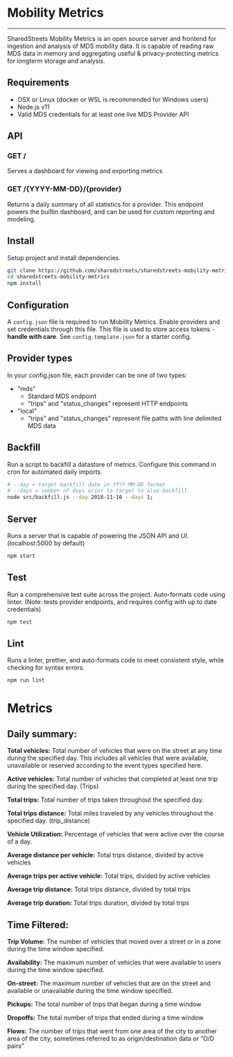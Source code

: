 # Mobility Metrics
---

SharedStreets Mobility Metrics is an open source server and frontend for ingestion and analysis of MDS mobility data. It is capable of reading raw MDS data in memory and aggregating useful & privacy-protecting metrics for longterm storage and analysis.

## Requirements

- OSX or Linux (docker or WSL is recommended for Windows users)
- Node.js v11
- Valid MDS credentials for at least one live MDS Provider API


## API

### GET /

Serves a dashboard for viewing and exporting metrics

### GET /{YYYY-MM-DD}/{provider}

Returns a daily summary of all statistics for a provider. This endpoint powers the builtin dashboard, and can be used for custom reporting and modeling.


## Install

Setup project and install dependencies.

```sh
git clone https://github.com/sharedstreets/sharedstreets-mobility-metrics.git
cd sharedstreets-mobility-metrics
npm install
```

## Configuration

A `config.json` file is required to run Mobility Metrics. Enable providers and set credentials through this file. This file is used to store access tokens - **handle with care**. See `config.template.json` for a starter config.

## Provider types

In your config.json file, each provider can be one of two types:

- "mds"
  - Standard MDS endpoint
  - "trips" and "status_changes" represent HTTP endpoints
- "local"
  - "trips" and "status_changes" represent file paths with line delimited MDS data

## Backfill

Run a script to backfill a datastore of metrics. Configure this command in cron for automated daily imports.

```sh
# --day = target backfill date in YYYY-MM-DD format
# --days = number of days prior to target to also backfill
node src/backfill.js --day 2018-11-10 --days 1;
```


## Server

Runs a server that is capable of powering the JSON API and UI. (localhost:5000 by default)

```sh
npm start
```


## Test

Run a comprehensive test suite across the project. Auto-formats code using linter. (Note: tests provider endpoints, and requires config with up to date credentials)

```sh
npm test
```


## Lint

Runs a linter, prettier, and auto-formats code to meet consistent style, while checking for syntax errors.

```sh
npm run lint
```

# Metrics

## Daily summary:

**Total vehicles:** Total number of vehicles that were on the street at any time during the specified day. This includes all vehicles that were available, unavailable or reserved according to the event types specified here.

**Active vehicles:** Total number of vehicles that completed at least one trip during the specified day. (Trips)

**Total trips:** Total number of trips taken throughout the specified day.

**Total trips distance:** Total miles traveled by any vehicles throughout the specified day. (trip_distance)

**Vehicle Utilization:** Percentage of vehicles that were active over the course of a day.

**Average distance per vehicle:** Total trips distance, divided by active vehicles

**Average trips per active vehicle:** Total trips, divided by active vehicles

**Average trip distance:** Total trips distance, divided by total trips

**Average trip duration:** Total trips duration, divided by total trips


## Time Filtered:


**Trip Volume:** The number of vehicles that moved over a street or in a zone during the time window specified.

**Availability:** The maximum number of vehicles that were available to users during the time window specified.

**On-street:** The maximum number of vehicles that are on the street and available or unavailable during the time window specified.

**Pickups:** The total number of trips that began during a time window

**Dropoffs:** The total number of trips that ended during a time window

**Flows:** The number of trips that went from one area of the city to another area of the city, sometimes referred to as origin/destination data or “O/D pairs”
